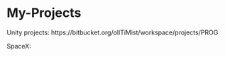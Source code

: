 # My-Projects

<p>Unity projects: https://bitbucket.org/ollTiMist/workspace/projects/PROG</p>
<p>SpaceX: </p>
